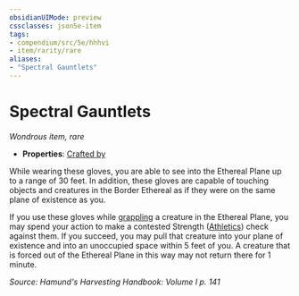 ```yaml
---
obsidianUIMode: preview
cssclasses: json5e-item
tags:
- compendium/src/5e/hhhvi
- item/rarity/rare
aliases: 
- "Spectral Gauntlets"
---
```

# Spectral Gauntlets
*Wondrous item, rare*  

- **Properties**: [Crafted by](/compendium/rules/item-properties.md#Crafted%20by)

While wearing these gloves, you are able to see into the Ethereal Plane up to a range of 30 feet. In addition, these gloves are capable of touching objects and creatures in the Border Ethereal as if they were on the same plane of existence as you.

If you use these gloves while [grappling](/compendium/rules/actions.md#Grapple) a creature in the Ethereal Plane, you may spend your action to make a contested Strength ([Athletics](/compendium/rules/skills.md#Athletics)) check against them. If you succeed, you may pull that creature into your plane of existence and into an unoccupied space within 5 feet of you. A creature that is forced out of the Ethereal Plane in this way may not return there for 1 minute.

*Source: Hamund's Harvesting Handbook: Volume I p. 141*